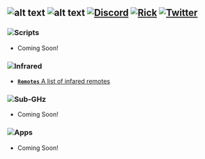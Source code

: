 ![alt text](https://i.imgur.com/XD6ngzD.png)
![alt text](https://i.imgur.com/60Rcxwg.png)
[![Discord](https://i.imgur.com/9TzkzfX.png)](https://discord.gg/75yHzF5Frm) [![Rick](https://i.imgur.com/BO59B99.png)](https://www.youtube.com/watch?v=dQw4w9WgXcQ&ab_channel=RickAstley) [![Twitter](https://i.imgur.com/fXpTpe3.png)](https://www.twitter.com/ItzQuk)
---


### ![Scripts](https://i.imgur.com/JueQkeA.png)

- Coming Soon!

### ![Infrared](https://i.imgur.com/sbDS645.png)

- [**`Remotes`** A list of infared remotes](https://github.com/ItzQuk/QukFlipper/tree/main/Scripts/Infrared/Remotes)

### ![Sub-GHz](https://i.imgur.com/gzOQPxa.png)

- Coming Soon!

### ![Apps](https://i.imgur.com/PTBL20O.png)

- Coming Soon!
